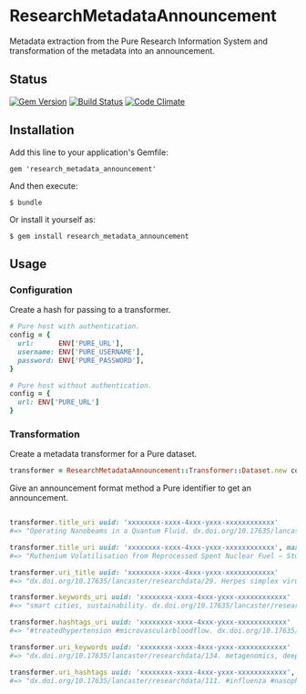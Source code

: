 # ResearchMetadataAnnouncement

Metadata extraction from the Pure Research Information System and transformation of the metadata into an announcement.

## Status

[![Gem Version](https://badge.fury.io/rb/research_metadata_announcement.svg)](https://badge.fury.io/rb/research_metadata_announcement)
[![Build Status](https://semaphoreci.com/api/v1/aalbinclark/research_metadata_announcement/branches/master/badge.svg)](https://semaphoreci.com/aalbinclark/research_metadata_announcement)
[![Code Climate](https://codeclimate.com/github/lulibrary/research_metadata_announcement/badges/gpa.svg)](https://codeclimate.com/github/lulibrary/research_metadata_announcement)

## Installation

Add this line to your application's Gemfile:

    gem 'research_metadata_announcement'

And then execute:

    $ bundle

Or install it yourself as:

    $ gem install research_metadata_announcement

## Usage

### Configuration

Create a hash for passing to a transformer.

```ruby
# Pure host with authentication.
config = {
  url:      ENV['PURE_URL'],
  username: ENV['PURE_USERNAME'],
  password: ENV['PURE_PASSWORD'],
}
```

```ruby
# Pure host without authentication.
config = {
  url: ENV['PURE_URL']
}
```

### Transformation

Create a metadata transformer for a Pure dataset.

```ruby
transformer = ResearchMetadataAnnouncement::Transformer::Dataset.new config
```

Give an announcement format method a Pure identifier to get an announcement.

```ruby

transformer.title_uri uuid: 'xxxxxxxx-xxxx-4xxx-yxxx-xxxxxxxxxxxx'
#=> "Operating Nanobeams in a Quantum Fluid. dx.doi.org/10.17635/lancaster/researchdata/139."

transformer.title_uri uuid: 'xxxxxxxx-xxxx-4xxx-yxxx-xxxxxxxxxxxx', max_length: 140
#=> "Ruthenium Volatilisation from Reprocessed Spent Nuclear Fuel – Studying the Baseline Therm... dx.doi.org/10.17635/lancaster/researchdata/14."

transformer.uri_title uuid: 'xxxxxxxx-xxxx-4xxx-yxxx-xxxxxxxxxxxx'
#=> "dx.doi.org/10.17635/lancaster/researchdata/29. Herpes simplex virus 1 (HSV-1) evolution."

transformer.keywords_uri uuid: 'xxxxxxxx-xxxx-4xxx-yxxx-xxxxxxxxxxxx'
#=> "smart cities, sustainability. dx.doi.org/10.17635/lancaster/researchdata/35."

transformer.hashtags_uri uuid: 'xxxxxxxx-xxxx-4xxx-yxxx-xxxxxxxxxxxx'
#=> "#treatedhypertension #microvascularbloodflow. dx.doi.org/10.17635/lancaster/researchdata/148."

transformer.uri_keywords uuid: 'xxxxxxxx-xxxx-4xxx-yxxx-xxxxxxxxxxxx'
#=> "dx.doi.org/10.17635/lancaster/researchdata/134. metagenomics, deep sequencing."

transformer.uri_hashtags uuid: 'xxxxxxxx-xxxx-4xxx-yxxx-xxxxxxxxxxxx', max_descriptors: 4
#=> "dx.doi.org/10.17635/lancaster/researchdata/111. #influenza #nasopharynx #virology #virus."

```


